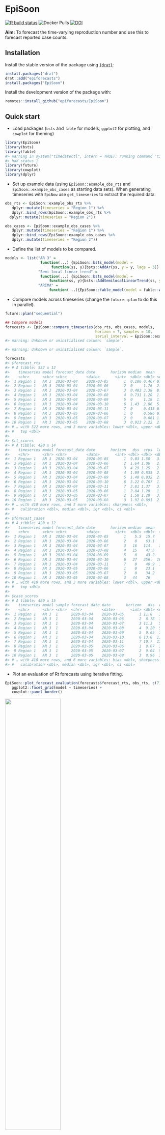 
# EpiSoon

[![R build
status](https://github.com/epiforecasts/EpiSoon/workflows/R-CMD-check/badge.svg)](https://github.com/epiforecasts/EpiSoon)
![Docker Pulls](https://img.shields.io/docker/pulls/seabbs/episoon)
[![DOI](https://zenodo.org/badge/248311916.svg)](https://zenodo.org/badge/latestdoi/248311916)

**Aim:** To forecast the time-varying reproduction number and use this
to forecast reported case counts.

## Installation

Install the stable version of the package using
[`{drat}`](https://epiforecasts.io/drat/):

``` r
install.packages("drat")
drat::add("epiforecasts")
install.packages("EpiSoon")
```

Install the development version of the package with:

``` r
remotes::install_github("epiforecasts/EpiSoon")
```

## Quick start

  - Load packages (`bsts` and `fable` for models, `ggplot2` for
    plotting, and `cowplot` for theming)

<!-- end list -->

``` r
library(EpiSoon)
library(bsts)
library(fable)
#> Warning in system("timedatectl", intern = TRUE): running command 'timedatectl'
#> had status 1
library(future)
library(cowplot)
library(dplyr)
```

  - Set up example data (using `EpiSoon::example_obs_rts` and
    `EpiSoon::example_obs_cases` as starting data sets). When generating
    timeseries with `EpiNow` use `get_timeseries` to extract the
    required data.

<!-- end list -->

``` r
obs_rts <- EpiSoon::example_obs_rts %>%
   dplyr::mutate(timeseries = "Region 1") %>%
   dplyr::bind_rows(EpiSoon::example_obs_rts %>%
  dplyr::mutate(timeseries = "Region 2"))

obs_cases <- EpiSoon::example_obs_cases %>%
   dplyr::mutate(timeseries = "Region 1") %>%
   dplyr::bind_rows(EpiSoon::example_obs_cases %>%
   dplyr::mutate(timeseries = "Region 2"))
```

  - Define the list of models to be compared.

<!-- end list -->

``` r
models <- list("AR 3" =
                function(...) {EpiSoon::bsts_model(model =
                     function(ss, y){bsts::AddAr(ss, y = y, lags = 3)}, ...)},
               "Semi-local linear trend" =
                function(...) {EpiSoon::bsts_model(model =
                    function(ss, y){bsts::AddSemilocalLinearTrend(ss, y = y)}, ...)},
               "ARIMA" = 
                    function(...){EpiSoon::fable_model(model = fable::ARIMA(y ~ time), ...)})
```

  - Compare models across timeseries (change the `future::plan` to do
    this in parallel).

<!-- end list -->

``` r
future::plan("sequential")

## Compare models
forecasts <- EpiSoon::compare_timeseries(obs_rts, obs_cases, models,
                                         horizon = 7, samples = 10,
                                         serial_interval = EpiSoon::example_serial_interval)
#> Warning: Unknown or uninitialised column: `sample`.

#> Warning: Unknown or uninitialised column: `sample`.

forecasts
#> $forecast_rts
#> # A tibble: 532 x 12
#>    timeseries model forecast_date date       horizon median  mean    sd bottom
#>    <chr>      <chr> <chr>         <date>       <int>  <dbl> <dbl> <dbl>  <dbl>
#>  1 Region 1   AR 3  2020-03-04    2020-03-05       1  0.186 0.467 0.595      0
#>  2 Region 1   AR 3  2020-03-04    2020-03-06       2  0     1.76  2.35       0
#>  3 Region 1   AR 3  2020-03-04    2020-03-07       3  0.403 3.38  8.90       0
#>  4 Region 1   AR 3  2020-03-04    2020-03-08       4  0.731 1.20  1.48       0
#>  5 Region 1   AR 3  2020-03-04    2020-03-09       5  0     1.18  1.88       0
#>  6 Region 1   AR 3  2020-03-04    2020-03-10       6  1.43  2.86  5.20       0
#>  7 Region 1   AR 3  2020-03-04    2020-03-11       7  0     0.415 0.810      0
#>  8 Region 1   AR 3  2020-03-05    2020-03-06       1  0     0.596 0.972      0
#>  9 Region 1   AR 3  2020-03-05    2020-03-07       2  0     0.861 1.68       0
#> 10 Region 1   AR 3  2020-03-05    2020-03-08       3  0.923 2.22  2.75       0
#> # … with 522 more rows, and 3 more variables: lower <dbl>, upper <dbl>,
#> #   top <dbl>
#> 
#> $rt_scores
#> # A tibble: 420 x 14
#>    timeseries model forecast_date date       horizon   dss  crps  logs   bias
#>    <chr>      <chr> <chr>         <date>       <int> <dbl> <dbl> <dbl>  <dbl>
#>  1 Region 1   AR 3  2020-03-04    2020-03-05       1  9.03 1.50   3.35 -1    
#>  2 Region 1   AR 3  2020-03-04    2020-03-06       2  1.64 1.06   2.31 -0.200
#>  3 Region 1   AR 3  2020-03-04    2020-03-07       3  4.29 1.25   2.22 -0.8  
#>  4 Region 1   AR 3  2020-03-04    2020-03-08       4  1.09 0.835  2.17 -0.6  
#>  5 Region 1   AR 3  2020-03-04    2020-03-09       5  1.40 0.932  2.13 -0.6  
#>  6 Region 1   AR 3  2020-03-04    2020-03-10       6  3.22 0.767  1.85  0    
#>  7 Region 1   AR 3  2020-03-04    2020-03-11       7  3.81 1.37   3.71 -0.8  
#>  8 Region 1   AR 3  2020-03-05    2020-03-06       1  2.84 1.20   1.81 -0.8  
#>  9 Region 1   AR 3  2020-03-05    2020-03-07       2  1.58 1.28   3.54 -0.8  
#> 10 Region 1   AR 3  2020-03-05    2020-03-08       3  1.92 0.891  2.17 -0.200
#> # … with 410 more rows, and 5 more variables: sharpness <dbl>,
#> #   calibration <dbl>, median <dbl>, iqr <dbl>, ci <dbl>
#> 
#> $forecast_cases
#> # A tibble: 420 x 12
#>    timeseries model forecast_date date       horizon median  mean     sd bottom
#>    <chr>      <chr> <chr>         <date>       <int>  <dbl> <dbl>  <dbl>  <dbl>
#>  1 Region 1   AR 3  2020-03-04    2020-03-05       1    5.5  15.7   20.6      0
#>  2 Region 1   AR 3  2020-03-04    2020-03-06       2    0    63.1   84.3      0
#>  3 Region 1   AR 3  2020-03-04    2020-03-07       3   16   114.   301.       0
#>  4 Region 1   AR 3  2020-03-04    2020-03-08       4   15    47.5   82.4      0
#>  5 Region 1   AR 3  2020-03-04    2020-03-09       5    0    43.2   94.1      0
#>  6 Region 1   AR 3  2020-03-04    2020-03-10       6   27   356.  1043.       0
#>  7 Region 1   AR 3  2020-03-04    2020-03-11       7    0    40.9  115.       0
#>  8 Region 1   AR 3  2020-03-05    2020-03-06       1    0    23.1   38.3      0
#>  9 Region 1   AR 3  2020-03-05    2020-03-07       2    0    34.2   68.7      0
#> 10 Region 1   AR 3  2020-03-05    2020-03-08       3   44    76     88.9      0
#> # … with 410 more rows, and 3 more variables: lower <dbl>, upper <dbl>,
#> #   top <dbl>
#> 
#> $case_scores
#> # A tibble: 420 x 15
#>    timeseries model sample forecast_date date       horizon   dss  crps   logs
#>    <chr>      <chr> <chr>  <chr>         <date>       <int> <dbl> <dbl>  <dbl>
#>  1 Region 1   AR 3  1      2020-03-04    2020-03-05       1 11.8   37.2   5.62
#>  2 Region 1   AR 3  1      2020-03-04    2020-03-06       2  8.78  37.1   5.85
#>  3 Region 1   AR 3  1      2020-03-04    2020-03-07       3 11.3   55.6   6.52
#>  4 Region 1   AR 3  1      2020-03-04    2020-03-08       4  9.20  55.7   7.09
#>  5 Region 1   AR 3  1      2020-03-04    2020-03-09       5  9.65  76    10.7 
#>  6 Region 1   AR 3  1      2020-03-04    2020-03-10       6 13.8  114.   10.2 
#>  7 Region 1   AR 3  1      2020-03-04    2020-03-11       7 10.7  130.  190.  
#>  8 Region 1   AR 3  1      2020-03-05    2020-03-06       1  9.07  38.2   5.46
#>  9 Region 1   AR 3  1      2020-03-05    2020-03-07       2  9.04  53.9   7.69
#> 10 Region 1   AR 3  1      2020-03-05    2020-03-08       3  8.96  33.6   5.80
#> # … with 410 more rows, and 6 more variables: bias <dbl>, sharpness <dbl>,
#> #   calibration <dbl>, median <dbl>, iqr <dbl>, ci <dbl>
```

  - Plot an evaluation of Rt forecasts using iterative
fitting.

<!-- end list -->

``` r
EpiSoon::plot_forecast_evaluation(forecasts$forecast_rts, obs_rts, c(7)) +
   ggplot2::facet_grid(model ~ timeseries) +
   cowplot::panel_border()
```

<img src="man/figures/unnamed-chunk-6-1.png" width="60%" />

  - Plot an evaluation of case forecasts using iterative
fitting

<!-- end list -->

``` r
EpiSoon::plot_forecast_evaluation(forecasts$forecast_cases, obs_cases, c(7)) +
   ggplot2::facet_grid(model ~ timeseries, scales = "free") +
   cowplot::panel_border()
```

<img src="man/figures/unnamed-chunk-7-1.png" width="60%" />

  - Summarise the forecasts by model scored against observed cases

<!-- end list -->

``` r
EpiSoon::summarise_scores(forecasts$case_scores)
#> # A tibble: 18 x 9
#>    score model   bottom    lower   median      mean    upper       top        sd
#>    <chr> <chr>    <dbl>    <dbl>    <dbl>     <dbl>    <dbl>     <dbl>     <dbl>
#>  1 bias  AR 3  -1.00e+0 -8.00e-1 -8.00e-1   -0.666  -6.00e-1   -0.0450    0.254 
#>  2 bias  Semi… -1.00e+0  2.00e-1  7.00e-1    0.507   1.00e+0    1         0.557 
#>  3 cali… AR 3   8.57e-5  8.57e-5  8.57e-5    0.0168  3.68e-3    0.204     0.0602
#>  4 cali… Semi…  8.57e-5  8.57e-5  8.57e-5    0.0295  2.00e-4    0.298     0.0772
#>  5 ci    AR 3   1.41e+2  3.77e+2  6.20e+2 1504.      1.06e+3 9395.     2998.    
#>  6 ci    Semi…  2.82e+1  5.27e+1  1.19e+2  918.      1.28e+3 5204.     1557.    
#>  7 crps  AR 3   3.65e+1  8.41e+1  1.35e+2  157.      1.96e+2  421.      103.    
#>  8 crps  Semi…  3.01e+0  7.75e+0  1.69e+1   41.4     6.77e+1  166.       48.5   
#>  9 dss   AR 3   9.04e+0  1.07e+1  1.18e+1   15.3     1.32e+1   38.9      17.6   
#> 10 dss   Semi…  4.64e+0  6.34e+0  7.96e+0   12.9     1.39e+1   44.9      13.9   
#> 11 iqr   AR 3   1.44e+2  3.27e+2  5.53e+2  706.      8.78e+2 2024.      510.    
#> 12 iqr   Semi…  1.21e+1  3.36e+1  7.54e+1  182.      3.15e+2  742.      209.    
#> 13 logs  AR 3   5.77e+0  6.69e+0  7.25e+0  Inf       1.07e+1  Inf       Inf     
#> 14 logs  Semi…  3.39e+0  4.19e+0  4.81e+0    9.53    7.41e+0   34.8      18.2   
#> 15 medi… AR 3   5.64e+1  2.79e+2  4.18e+2  479.      6.56e+2 1211       280.    
#> 16 medi… Semi…  3.00e+0  1.90e+1  4.90e+1  103.      1.75e+2  396.      114.    
#> 17 shar… AR 3   0.       0.       1.37e+1   51.5     7.54e+1  247.       75.3   
#> 18 shar… Semi…  6.67e+0  1.33e+1  2.22e+1   26.3     3.48e+1   67.5      17.2
```

## Docker

This package was developed in a docker container based on the
`rocker/geospatial` docker image.

To build the docker image run (from the `EpiSoon` directory):

``` bash
docker build . -t episoon
```

To run the docker image
run:

``` bash
docker run -d -p 8787:8787 --name episoon -e USER=episoon -e PASSWORD=episoon episoon
```

The rstudio client can be found on port :8787 at your local machines ip.
The default username:password is epinow:epinow, set the user with -e
USER=username, and the password with - e PASSWORD=newpasswordhere. The
default is to save the analysis files into the user directory.

To mount a folder (from your current working directory - here assumed to
be `tmp`) in the docker container to your local system use the following
in the above docker run command (as given mounts the whole `episoon`
directory to `tmp`).

``` bash
--mount type=bind,source=$(pwd)/tmp,target=/home/EpiSoon
```

To access the command line run the following:

``` bash
docker exec -ti episoon bash
```
